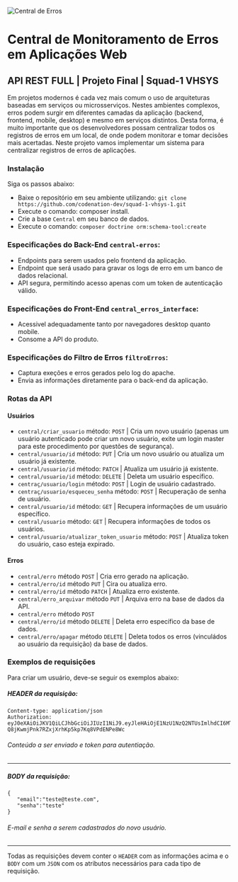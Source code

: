 ![Central de Erros](https://www.imagemhost.com.br/images/2019/12/13/logo.png)

# Central de Monitoramento de Erros em Aplicações Web
## API REST FULL | Projeto Final | Squad-1 VHSYS

Em projetos modernos é cada vez mais comum o uso de arquiteturas baseadas em serviços ou microsserviços. Nestes ambientes complexos, erros podem surgir em diferentes camadas da aplicação (backend, frontend, mobile, desktop) e mesmo em serviços distintos. Desta forma, é muito importante que os desenvolvedores possam centralizar todos os registros de erros em um local, de onde podem monitorar e tomar decisões mais acertadas. Neste projeto vamos implementar um sistema para centralizar registros de erros de aplicações.

### Instalação

Siga os passos abaixo:
 - Baixe o repositório em seu ambiente utilizando: `git clone https://github.com/codenation-dev/squad-1-vhsys-1.git`
 - Execute o comando: composer install.
 - Crie a base `Central` em seu banco de dados.
 - Execute o comando: `composer doctrine orm:schema-tool:create`

### Especificações do Back-End `central-erros`:

- Endpoints para serem usados pelo frontend da aplicação.
- Endpoint que será usado para gravar os logs de erro em um banco de dados relacional.
- API segura, permitindo acesso apenas com um token de autenticação válido.

### Especificações do Front-End `central_erros_interface`:

- Acessivel adequadamente tanto por navegadores desktop quanto mobile.
- Consome a API do produto.

### Especificações do Filtro de Erros `filtroErros`:

- Captura exeções e erros gerados pelo log do apache.
- Envia as informações diretamente para o back-end da aplicação.
 
 ### Rotas da API
 
 #### Usuários
 - `central/criar_usuario` método: `POST` | Cria um novo usuário (apenas um usuário autenticado pode criar um novo usuário, exite um login master para este procedimento por questões de segurança).
 - `central/usuario/id` método: `PUT` | Cria um novo usuário ou atualiza um usuário já existente.
 - `central/usuario/id` método: `PATCH` | Atualiza um usuário já existente.
 - `central/usuario/id` método: `DELETE` | Deleta um usuário específico.
 - `centraç/usuario/login` método: `POST` | Login de usuário cadastrado.
 - `centraç/usuario/esqueceu_senha` método: `POST` | Recuperação de senha de usuário.
 - `central/usuario/id` método: `GET` | Recupera informações de um usuário específico.
 - `central/usuario` método: `GET` | Recupera informações de todos os usuários.
 - `central/usuario/atualizar_token_usuario` método: `POST` | Atualiza token do usuário, caso esteja expirado.
 
 #### Erros
 - `central/erro` método `POST` | Cria erro gerado na aplicação.
 - `central/erro/id` método `PUT` | Cira ou atualiza erro.
 - `central/erro/id` método `PATCH` | Atualiza erro existente.
 - `central/erro_arquivar` método `PUT` | Arquiva erro na base de dados da API.
 - `central/erro` método `POST`
 - `central/erro/id` método `DELETE` | Deleta erro específico da base de dados.
 - `central/erro/apagar` método `DELETE` | Deleta todos os erros (vinculádos ao usuário da requisição) da base de dados.
 
 ### Exemplos de requisições
 
 Para criar um usuário, deve-se seguir os exemplos abaixo:
 
 ##### HEADER da requisição:
 ```
 Content-type: application/json
 Authorization: eyJ0eXAiOiJKV1QiLCJhbGciOiJIUzI1NiJ9.eyJleHAiOjE1NzU1NzQ2NTUsImlhdCI6MTU3NTIxNDY1NX0.X1g59-Q8jKwmjPnk7RZxjXrhKp5kp7Kq8VPdENPe8Wc
 ```
 ###### Conteúdo a ser enviado e token para autentiação.
 
 --------------------------------------------------------------------------------------------------------------------------------------
 ##### BODY da requisição:
 ```
 {
    "email":"teste@teste.com",
    "senha":"teste"
 }
 ```
 ###### E-mail e senha a serem cadastrados do novo usuário.
 
 ---------------------------------------------------------------------------------------------------------------------------------------
 
Todas as requisições devem conter o `HEADER` com as informações acima e o `BODY` com um `JSON` com os atributos necessários para cada tipo de requisição.
